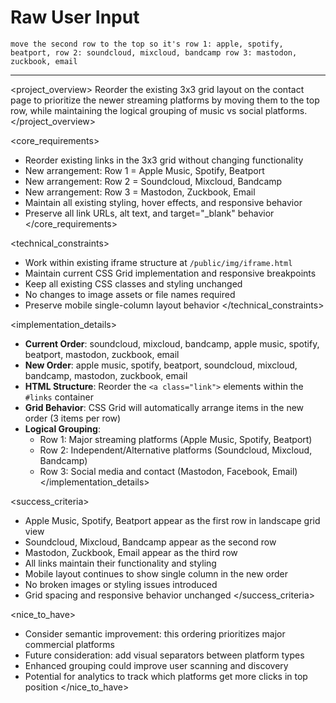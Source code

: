 # Raw User Input
```
move the second row to the top so it's row 1: apple, spotify, beatport, row 2: soundcloud, mixcloud, bandcamp row 3: mastodon, zuckbook, email
```

---

<project_overview>
Reorder the existing 3x3 grid layout on the contact page to prioritize the newer streaming platforms by moving them to the top row, while maintaining the logical grouping of music vs social platforms.
</project_overview>

<core_requirements>
- Reorder existing links in the 3x3 grid without changing functionality
- New arrangement: Row 1 = Apple Music, Spotify, Beatport
- New arrangement: Row 2 = Soundcloud, Mixcloud, Bandcamp  
- New arrangement: Row 3 = Mastodon, Zuckbook, Email
- Maintain all existing styling, hover effects, and responsive behavior
- Preserve all link URLs, alt text, and target="_blank" behavior
</core_requirements>

<technical_constraints>
- Work within existing iframe structure at `/public/img/iframe.html`
- Maintain current CSS Grid implementation and responsive breakpoints
- Keep all existing CSS classes and styling unchanged
- No changes to image assets or file names required
- Preserve mobile single-column layout behavior
</technical_constraints>

<implementation_details>
- **Current Order**: soundcloud, mixcloud, bandcamp, apple music, spotify, beatport, mastodon, zuckbook, email
- **New Order**: apple music, spotify, beatport, soundcloud, mixcloud, bandcamp, mastodon, zuckbook, email
- **HTML Structure**: Reorder the `<a class="link">` elements within the `#links` container
- **Grid Behavior**: CSS Grid will automatically arrange items in the new order (3 items per row)
- **Logical Grouping**: 
  - Row 1: Major streaming platforms (Apple Music, Spotify, Beatport)
  - Row 2: Independent/Alternative platforms (Soundcloud, Mixcloud, Bandcamp)
  - Row 3: Social media and contact (Mastodon, Facebook, Email)
</implementation_details>

<success_criteria>
- Apple Music, Spotify, Beatport appear as the first row in landscape grid view
- Soundcloud, Mixcloud, Bandcamp appear as the second row
- Mastodon, Zuckbook, Email appear as the third row
- All links maintain their functionality and styling
- Mobile layout continues to show single column in the new order
- No broken images or styling issues introduced
- Grid spacing and responsive behavior unchanged
</success_criteria>

<nice_to_have>
- Consider semantic improvement: this ordering prioritizes major commercial platforms
- Future consideration: add visual separators between platform types
- Enhanced grouping could improve user scanning and discovery
- Potential for analytics to track which platforms get more clicks in top position
</nice_to_have>
